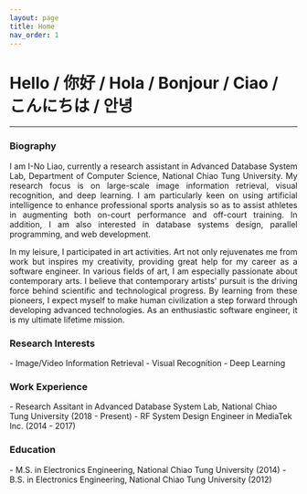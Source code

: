 ```yaml
---
layout: page
title: Home
nav_order: 1
---
```


# Hello / 你好 / Hola / Bonjour / Ciao / こんにちは / 안녕

---

<h3>Biography</h3>
<p align="justify">
I am I-No Liao, currently a research assistant in Advanced Database System Lab, Department of Computer Science, National Chiao Tung University. My research focus is on large-scale image information retrieval, visual recognition, and deep learning. I am particularly keen on using artificial intelligence to enhance professional sports analysis so as to assist athletes in augmenting both on-court performance and off-court training. In addition, I am also interested in database systems design, parallel programming, and web development.
</p>

<p align="justify">
In my leisure, I participated in art activities. Art not only rejuvenates me from work but inspires my creativity, providing great help for my career as a software engineer. In various fields of art, I am especially passionate about contemporary arts. I believe that contemporary artists' pursuit is the driving force behind scientific and technological progress. By learning from these pioneers, I expect myself to make human civilization a step forward through developing advanced technologies. As an enthusiastic software engineer, it is my ultimate lifetime mission.
</p>

<h3>Research Interests</h3>
- Image/Video Information Retrieval
- Visual Recognition
- Deep Learning

<h3>Work Experience</h3>
- Research Assitant in Advanced Database System Lab, National Chiao Tung University (2018 - Present)
- RF System Design Engineer in MediaTek Inc. (2014 - 2017)

<h3>Education</h3>
- M.S. in Electronics Engineering, National Chiao Tung University (2014)
- B.S. in Electronics Engineering, National Chiao Tung University (2012)